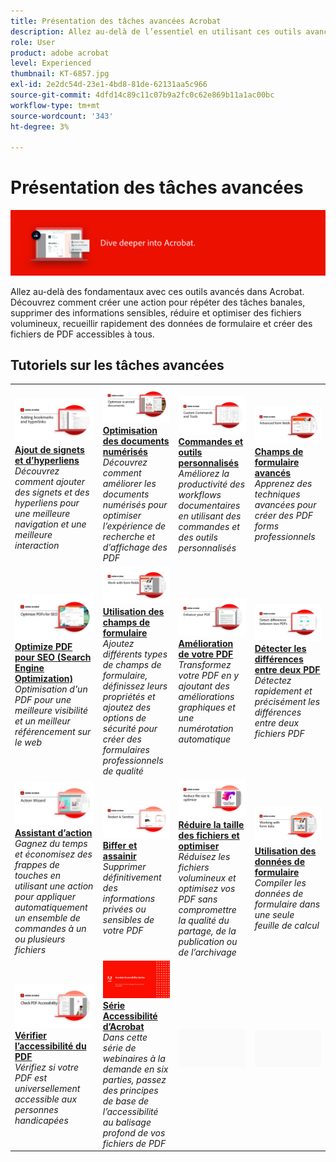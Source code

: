```yaml
---
title: Présentation des tâches avancées Acrobat
description: Allez au-delà de l’essentiel en utilisant ces outils avancés dans Acrobat
role: User
product: adobe acrobat
level: Experienced
thumbnail: KT-6857.jpg
exl-id: 2e2dc54d-23e1-4bd8-81de-62131aa5c966
source-git-commit: 4dfd14c89c11c07b9a2fc0c62e869b11a1ac00bc
workflow-type: tm+mt
source-wordcount: '343'
ht-degree: 3%

---
```


# Présentation des tâches avancées

![Image de prise en main d&#39;Acrobat](../assets/Hero-AdvancedTasks.png)

Allez au-delà des fondamentaux avec ces outils avancés dans Acrobat. Découvrez comment créer une action pour répéter des tâches banales, supprimer des informations sensibles, réduire et optimiser des fichiers volumineux, recueillir rapidement des données de formulaire et créer des fichiers de PDF accessibles à tous.

## Tutoriels sur les tâches avancées

<table style="table-layout:fixed">
<tr>
  <td>
    <a href="bookmarks.md">
      <img alt="Ajout de signets et d’hyperliens" src="../assets/Bookmarks_1280.png" />
    </a>
    <div>
    <a href="bookmarks.md"><strong>Ajout de signets et d’hyperliens</strong></a>
    </div>
    <em>Découvrez comment ajouter des signets et des hyperliens pour une meilleure navigation et une meilleure interaction</em>
    <br>
  </td>
  <td>
    <a href="optimizescan.md">
      <img alt="Optimisation des documents numérisés" src="../assets/Scan_1280.png" />
    </a>
    <div>
    <a href="optimizescan.md"><strong>Optimisation des documents numérisés</strong></a>
    </div>
    <em>Découvrez comment améliorer les documents numérisés pour optimiser l’expérience de recherche et d’affichage des PDF</em>
    <br>
  </td>
  <td>
    <a href="custom.md">
      <img alt="Commandes et outils personnalisés" src="../assets/Createcustom_1280.png" />
    </a>
    <div>
    <a href="custom.md"><strong>Commandes et outils personnalisés</strong></a>
    </div>
    <em>Améliorez la productivité des workflows documentaires en utilisant des commandes et des outils personnalisés</em>
    <br>
  </td>
  <td>
    <a href="advancedforms.md">
      <img alt="Champs de formulaire avancés" src="../assets/Advancedforms_1280.png" />
    </a>
    <div>
    <a href="advancedforms.md"><strong>Champs de formulaire avancés</strong></a>
    </div>
    <em>Apprenez des techniques avancées pour créer des PDF forms professionnels</em>
    <br>
  </td>
</tr>
<tr>
 <td>
    <a href="optimizeseo.md">
      <img alt="Optimize PDF pour SEO (Search Engine Optimization)" src="../assets/seo_1280.png" />
    </a>
    <div>
    <a href="optimizeseo.md"><strong>Optimize PDF pour SEO (Search Engine Optimization)</strong></a>
    </div>
    <em>Optimisation d'un PDF pour une meilleure visibilité et un meilleur référencement sur le web</em>
    <br>
  </td>
  <td>
    <a href="workforms.md">
      <img alt="Utilisation des champs de formulaire" src="../assets/Workform_1280.png" />
    </a>
    <div>
    <a href="workforms.md"><strong>Utilisation des champs de formulaire</strong></a>
    </div>
    <em>Ajoutez différents types de champs de formulaire, définissez leurs propriétés et ajoutez des options de sécurité pour créer des formulaires professionnels de qualité</em>
    <br>
  </td>
  <td>
    <a href="enhance.md">
      <img alt="Amélioration de votre PDF" src="../assets/Enhance_1280.png" />
    </a>
    <div>
    <a href="enhance.md"><strong>Amélioration de votre PDF</strong></a>
    </div>
    <em>Transformez votre PDF en y ajoutant des améliorations graphiques et une numérotation automatique</em>
    <br>
  </td>
 <td>
    <a href="compare.md">
      <img alt="Détecter les différences entre deux PDF" src="../assets/Compare_1280.png" />
    </a>
    <div>
    <a href="compare.md"><strong>Détecter les différences entre deux PDF</strong></a>
    </div>
    <em>Détectez rapidement et précisément les différences entre deux fichiers PDF</em>
    <br>
  </td>
</tr>
<tr>
  <td>
    <a href="action.md">
      <img alt="Assistant d’action" src="../assets/Action.jpg" />
    </a>
    <div>
    <a href="action.md"><strong>Assistant d’action</strong></a>
    </div>
    <em>Gagnez du temps et économisez des frappes de touches en utilisant une action pour appliquer automatiquement un ensemble de commandes à un ou plusieurs fichiers</em>
    <br>
  </td>
  <td>
    <a href="redact.md">
      <img alt="Biffer et assainir" src="../assets/Redact.jpg" />
    </a>
    <div>
    <a href="redact.md"><strong>Biffer et assainir</strong></a>
    </div>
    <em>Supprimer définitivement des informations privées ou sensibles de votre PDF</em>
    <br>
  </td>
 <td>
    <a href="reduce.md">
      <img alt="Réduire la taille des fichiers et optimiser" src="../assets/Reduce.jpg" />
    </a>
    <div>
    <a href="reduce.md"><strong>Réduire la taille des fichiers et optimiser</strong></a>
    </div>
    <em>Réduisez les fichiers volumineux et optimisez vos PDF sans compromettre la qualité du partage, de la publication ou de l’archivage</em>
    <br>
  </td>
  <td>
    <a href="formdata.md">
      <img alt="Assistant d’action" src="../assets/FormData.jpg" />
    </a>
    <div>
    <a href="formdata.md"><strong>Utilisation des données de formulaire</strong></a>
    </div>
    <em>Compiler les données de formulaire dans une seule feuille de calcul</em>
    <br>
  </td>
</tr>
<tr>
 <td>
    <a href="accessibility.md">
      <img alt="Vérifier l’accessibilité du PDF" src="../assets/Checkaccessible_1280.jpg" />
    </a>
    <div>
    <a href="accessibility.md"><strong>Vérifier l’accessibilité du PDF</strong></a>
    </div>
    <em>Vérifiez si votre PDF est universellement accessible aux personnes handicapées</em>
    <br>
  </td>
 <td>
    <a href="accessibility-series.md">
      <img alt="Préparation des fichiers de PDF accessibles" src="../assets/Accessibilityseries_1280.png" />
    </a>
    <div>
    <a href="accessibility-series.md"><strong>Série Accessibilité d’Acrobat</strong></a>
    </div>
    <em>Dans cette série de webinaires à la demande en six parties, passez des principes de base de l’accessibilité au balisage profond de vos fichiers de PDF</em>
    <br>
  </td>
  <td>
   <img alt="Espaceur" src="../assets/Grayspacer.png" />
    <div>
    <br>
  </td> 
  <td>
   <img alt="Espaceur" src="../assets/Grayspacer.png" />
    <div>
    <br>
  </td>  
</tr>
</table>

